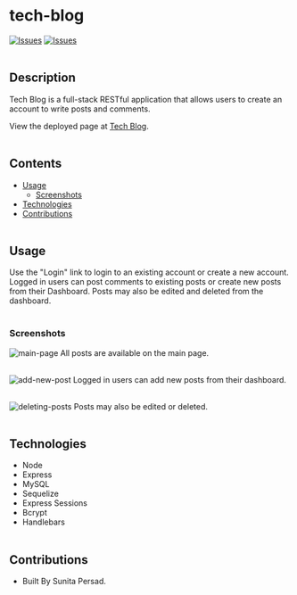 # tech-blog
[![Issues](https://img.shields.io/github/issues/deckiedevs/tech-blog)](https://github.com/Sunita002/tech-blog/issues) [![Issues](https://img.shields.io/github/contributors/Sunita002/tech-blog)](https://github.com/Sunita002/tech-blog/graphs/contributors) 
<br><br>

## Description
Tech Blog is a full-stack RESTful application that allows users to create an account to write posts and comments.
            
View the deployed page at [Tech Blog](https://warm-hollows-35992.herokuapp.com/login).
<br><br>

## Contents
* [Usage](#Usage)
   * [Screenshots](#Screenshots)
* [Technologies](#Technologies)
* [Contributions](#Contributions)
<br><br>

## Usage
Use the "Login" link to login to an existing account or create a new account.  Logged in users can post comments to existing posts or create new posts from their Dashboard.  Posts may also be edited and deleted from the dashboard. 
<br><br>

### Screenshots
![main-page](https://user-images.githubusercontent.com/87583026/143804209-041900bd-76ae-4870-8c6b-060e1c68f293.PNG)
All posts are available on the main page.
<br><br>

![add-new-post](https://user-images.githubusercontent.com/87583026/143804083-2362f48c-553d-4172-a54d-5f1d53509753.PNG)
Logged in users can add new posts from their dashboard.
<br><br>

![deleting-posts](https://user-images.githubusercontent.com/87583026/143804175-37c6a2cd-2e90-4878-8d0a-9a208528993b.PNG)
Posts may also be edited or deleted.
<br><br>

## Technologies
* Node
* Express
* MySQL
* Sequelize
* Express Sessions
* Bcrypt
* Handlebars
<br><br>


## Contributions
* Built By Sunita Persad.